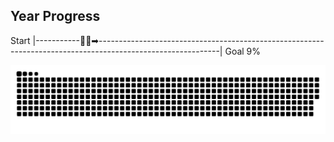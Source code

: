 ## Year Progress
Start |-----------🚴‍♂️➡------------------------------------------------------------------------------------------------------------| Goal 9%

![github-contribution-grid-snake](https://raw.githubusercontent.com/takumi12311123/takumi12311123/master/img/snake.svg) 
